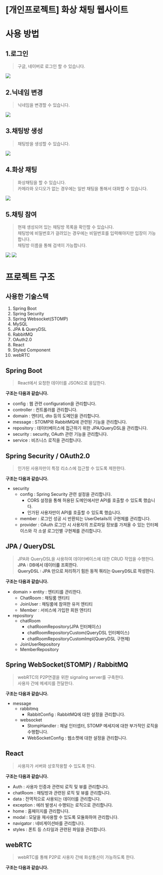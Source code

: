 # [개인프로젝트] 화상 채팅 웹사이트

# 사용 방법
## 1.로그인
>구글, 네이버로 로그인 할 수 있습니다.

<img src="./img/login.png">

## 2.닉네임 변경
>닉네임을 변경할 수 있습니다.

<img src="./img/change-nickname.png">

## 3.채팅방 생성
>채팅방을 생성할 수 있습니다.

<img src="./img/create-chat-room.png">

## 4.화상 채팅
>화상채팅을 할 수 있습니다.<br>
>카메라와 오디오가 없는 경우에는 일반 채팅을 통해서 대화할 수 있습니다.

<img src="./img/video-chat.png">

## 5.채팅 참여
>현재 생성되어 있는 채팅방 목록을 확인할 수 있습니다.<br>
>채팅방에 비밀번호가 걸려있는 경우에는 비밀번호를 입력해야지만 입장이 가능합니다.<br>
>채팅방 이름을 통해 검색이 가능합니다.

<img src="./img/search-room.png">
<img src="./img/search.png">

# 프로젝트 구조
## 사용한 기술스택
1. Spring Boot
2. Spring Security
3. Spring Websocket(STOMP)
4. MySQL
5. JPA & QueryDSL
6. RabbitMQ
7. OAuth2.0
8. React
9. Styled Component
10. webRTC
## Spring Boot
>React에서 요청한 데이터를 JSON으로 응답한다.

__구조는 다음과 같습니다.__

* config : 웹 관련 configuration을 관리합니다.
* controller : 컨트롤러를 관리합니다.
* domain : 엔티티, dto 등의 도메인을 관리합니다.
* message : STOMP와 RabbitMQ에 관련된 기능을 관리합니다.
* repository : 데이터베이스에 접근하기 위한 JPA/QueryDSL을 관리합니다.
* security : security, OAuth 관련 기능을 관리합니다.
* service : 비즈니스 로직을 관리합니다.
## Spring Security / OAuth2.0
>인가된 사용자만이 특정 리소스에 접근할 수 있도록 제한한다.

__구조는 다음과 같습니다.__

* security
  - config : Spring Security 관련 설정을 관리합니다.
    + CORS 설정을 통해 허용된 도메인에서만 API를 호출할 수 있도록 했습니다.
    + 인가된 사용자만이 API를 호출할 수 있도록 했습니다.
  - member : 로그인 성공 시 반환되는 UserDetails의 구현체를 관리합니다.
  - provider : OAuth 로그인 시 사용자의 프로파일 정보를 가져올 수 있는 인터페이스와 각 소셜 로그인별 구현체를 관리합니다.
## JPA / QueryDSL
>JPA와 QueryDSL을 사용하여 데이터베이스에 대한 CRUD 작업을 수행한다.<br>
>__JPA : DB에서 데이터를 조회한다.__<br>
>__QueryDSL : JPA 만으로 처리하기 힘든 동적 쿼리는 QueryDSL로 작성한다.__

__구조는 다음과 같습니다.__

* domain > entity : 엔티티를 관리한다.
  - ChatRoom : 채팅룸 엔티티
  - JoinUser : 채팅룸에 참여한 유저 엔티티
  - Member : 서비스에 가입한 회원 엔티티
* repository
  - chatRoom
    + chatRoomRepository(JPA 인터페이스)
    + chatRoomRepositoryCustom(QueryDSL 인터페이스)
    + chatRoomRepositoryCustomImpl(QueryDSL 구현체)
  - JoinUserRepository
  - MemberRepository
## Spring WebSocket(STOMP) / RabbitMQ
>webRTC의 P2P연결을 위한 signaling server를 구축한다.<br>
>사용자 간에 메세지를 전달한다.

__구조는 다음과 같습니다.__

* message
  - rabbitmq
    + RabbitConfig : RabbitMQ에 대한 설정을 관리합니다.
  - websocket
    + StompHandler : 채널 인터셉터, STOMP 메세지에 대한 부가적인 로직을 수행합니다.
    + WebSocketConfig : 웹소켓에 대한 설정을 관리합니다.
## React
>사용자가 서버와 상호작용할 수 있도록 한다.

__구조는 다음과 같습니다.__

* Auth : 사용자 인증과 관련되 로직 및 뷰를 관리합니다.
* chatRoom : 채팅방과 관련된 로직 및 뷰를 관리합니다.
* data : 전역적으로 사용되는 데이터를 관리합니다.
* exception : 에러 발생시 수행되는 로직으로 관리합니다.
* home : 홈페이지를 관리합니다.
* modal : 모달을 재사용할 수 있도록 모듈화하여 관리합니다.
* navigator : 네비게이션바를 관리합니다.
* styles : 폰트 등 스타일과 관련된 파일을 관리합니다.
## webRTC
>webRTC를 통해 P2P로 사용자 간에 화상통신이 가능하도록 한다.

__구조는 다음과 같습니다.__
